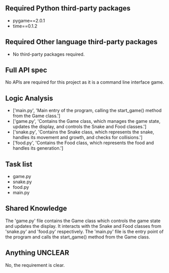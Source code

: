 ## Required Python third-party packages

- pygame==2.0.1
- time==0.1.2

## Required Other language third-party packages

- No third-party packages required.

## Full API spec

No APIs are required for this project as it is a command line interface game.

## Logic Analysis

- ['main.py', 'Main entry of the program, calling the start_game() method from the Game class.']
- ['game.py', 'Contains the Game class, which manages the game state, updates the display, and controls the Snake and Food classes.']
- ['snake.py', 'Contains the Snake class, which represents the snake, handles its movement and growth, and checks for collisions.']
- ['food.py', 'Contains the Food class, which represents the food and handles its generation.']

## Task list

- game.py
- snake.py
- food.py
- main.py

## Shared Knowledge

The 'game.py' file contains the Game class which controls the game state and updates the display. It interacts with the Snake and Food classes from 'snake.py' and 'food.py' respectively. The 'main.py' file is the entry point of the program and calls the start_game() method from the Game class.

## Anything UNCLEAR

No, the requirement is clear.

